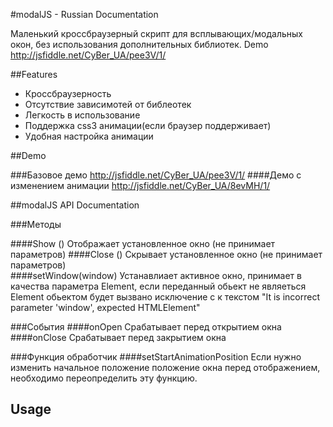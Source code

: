 #modalJS - Russian Documentation

Маленький кроссбраузерный скрипт для всплывающих/модальных окон, без использования дополнительных библиотек. Demo http://jsfiddle.net/CyBer_UA/pee3V/1/

##Features

 * Кроссбраузерность
 * Отсутствие зависимотей от библеотек
 * Легкость в использование
 * Поддержка css3 анимации(если браузер поддерживает)
 * Удобная настройка анимации

##Demo

###Базовое демо 
http://jsfiddle.net/CyBer_UA/pee3V/1/
####Демо с изменением анимации 
http://jsfiddle.net/CyBer_UA/8evMH/1/

##modalJS API Documentation

###Методы

####Show ()
  Отображает установленное окно (не принимает параметров)
####Close ()
  Скрывает установленное окно (не принимает параметров)<br>
####setWindow(window) 
  Устанавлиает активное окно, принимает в качества параметра Element, если переданный обьект не являеться Element обьектом будет вызвано исключение с к текстом "It is incorrect parameter 'window', expected HTMLElement"

###События
####onOpen
Срабатывает перед открытием окна <br>
####onClose
Срабатывает перед закрытием окна <br>

###Функция обработчик
####setStartAnimationPosition
Если нужно изменить начальное положение положение окна перед отображением, необходимо переопределить эту функцию.

## Usage
